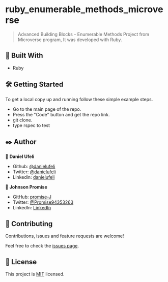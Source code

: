 # ruby_enumerable_methods_microverse
> Advanced Building Blocks - Enumerable Methods Project from Microverse program, It was developed with Ruby.

## 🔧 Built With

- Ruby

## 🛠 Getting Started

To get a local copy up and running follow these simple example steps.

- Go to the main page of the repo.
- Press the "Code" button and get the repo link.
- git clone.
- type rspec to test

## ✒️ Author

👤 **Daniel Ufeli**

- Github: [@danielufeli](https://github.com/danielufeli)
- Twitter: [@danielufeli](https://twitter.com/danielufeli)
- Linkedin: [danielufeli](https://www.linkedin.com/in/danielufeli/)

👤 **Johnson Promise**

- GitHub: [promise-J](https://github.com/promise-J)
- Twitter: [@Promise94353263](https://twitter.com/Promise94353263)
- LinkedIn: [LinkedIn](https://www.linkedin.com/in/promise-chiemela-788887142)

## 🤝 Contributing

Contributions, issues and feature requests are welcome!

Feel free to check the [issues page](https://github.com/danielufeli/ruby_enumerable_methods_microverse/issues).

## 📝 License

This project is [MIT](LICENSE) licensed.

